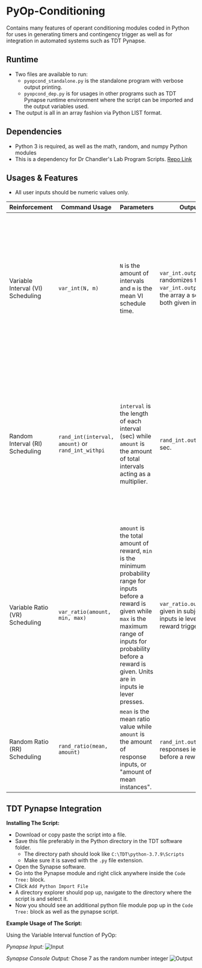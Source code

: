 

# PyOp-Conditioning

Contains many features of operant conditioning modules coded in Python for uses in generating timers and contingency trigger as well as for integration in automated systems such as TDT Pynapse.

## Runtime

 - Two files are available to run:
	 - `pyopcond_standalone.py` is the standalone program with verbose output printing.
	 - `pyopcond_dep.py` is for usages in other programs such as TDT Pynapse runtime environment where the script can be imported and the output variables used.
 - The output is all in an array fashion via Python LIST format.

## Dependencies
- Python 3 is required, as well as the math, random, and numpy Python modules
- This is a dependency for Dr Chandler's Lab Program Scripts.  [Repo Link](https://github.com/accelerate0/Chandler-Lab-Program)

## Usages & Features
- All user inputs should be numeric values only.

| Reinforcement | Command Usage | Parameters | Output Variable | Description
|--|--|--|--|--|
| Variable Interval (VI) Scheduling | `var_int(N, m)` | `N` is the amount of intervals and `m` is the mean VI schedule time. | `var_int.output_random` randomizes the array while `var_int.output_straight`gives the array a sequential order, both given in sec. | Reinforcement is provided after a random (unpredictable) amount of time has passes and following a specific behavior being performed based on the Hoffman-Fleshler Constant Probability Distribution. This is the same as `INITCONSTPROBARR` found in Med Associate program. |
| Random Interval (RI) Scheduling | `rand_int(interval, amount)` or `rand_int_withpi`| `interval` is the length of each interval (sec) while `amount` is the amount of total intervals acting as a multiplier. | `rand_int.output` as a array in sec. | Reinforcement arrangement in which the first response after an interval is reinforced, the duration of the intervals varies randomly from reinforcement to reinforcement, and a fixed probability of reinforcement over time is used to reinforce a response. Use `rand_int_withpi` when replicating Med Associates RI Scheduling. |
| Variable Ratio (VR) Scheduling | `var_ratio(amount, min, max)` | `amount` is the total amount of reward, `min` is the minimum probability range for inputs before a reward is given while `max` is the maximum range of inputs for probability before a reward is given. Units are in inputs ie lever presses. | `var_ratio.output` where it is given in subject response inputs ie lever presses before reward trigger. | Scheduling of reinforcement where a behavior is reinforced after a random number of responses. |
| Random Ratio (RR) Scheduling | `rand_ratio(mean, amount)` | `mean` is the mean ratio value while `amount` is the amount of response inputs, or "amount of mean instances". | `rand_int.output` given in responses ie lever presses  before a reward is triggered. | Scheduling in which the number of responses required for each reinforcement varies randomly from reinforcement to reinforcement. |

## TDT Pynapse Integration

**Installing The Script:**
 - Download or copy paste the script into a file.
 - Save this file preferably in the Python directory in the TDT software folder.
	 - The directory path should look like `C:\TDT\python-3.7.9\Scripts`
	 - Make sure it is saved with the `.py` file extension.
 - Open the Synapse software.
 - Go into the Pynapse module and right click anywhere inside the `Code Tree:` block.
 - Click `Add Python Import File`
 - A directory explorer should pop up, navigate to the directory where the script is and select it.
 - Now you should see an additional python file module pop up in the `Code Tree:` block as well as the pynapse script.

 **Example Usage of The Script:**

 Using the Variable Interval function of PyOp:

 *Pynapse Input:*
 ![Input](https://i.gyazo.com/083deb95f416b407991f51adf8050662.png)

*Synapse Console Output:* Chose 7 as the random number integer
![Output](https://i.gyazo.com/daf15be35399eb25278872b3fbee8e09.png)

